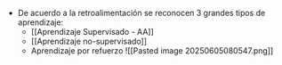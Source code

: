 - De acuerdo a la retroalimentación se reconocen 3 grandes tipos de aprendizaje:
	- [[Aprendizaje Supervisado - AA]] 
	- [[Aprendizaje no-supervisado]] 
	- Aprendizaje por refuerzo
![[Pasted image 20250605080547.png]]